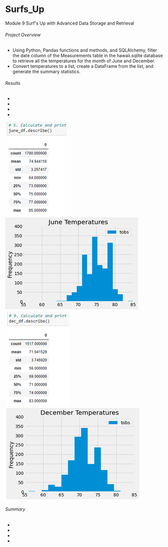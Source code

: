 # Surfs_Up
Module 9 Surf's Up with Advanced Data Storage and Retrieval
###### Project Overview
- Using Python, Pandas functions and methods, and SQLAlchemy, filter the date column of the Measurements table in the hawaii.sqlite database to retrieve all the temperatures for the month of June and December.
- Convert temperatures to a list, create a DataFrame from the list, and generate the summary statistics.
###### Results
-
-
-
-
![june_df.describe_d1](https://github.com/robyndook/Surfs_Up/blob/d6dbbc602356c8c54aee2e31584bd5eabb96fc5d/Analysis/june_df.describe_d1.png)
![june_temps](https://github.com/robyndook/Surfs_Up/blob/d6dbbc602356c8c54aee2e31584bd5eabb96fc5d/Analysis/june_temps.png)
![dec_df.describe_d2](https://github.com/robyndook/Surfs_Up/blob/d6dbbc602356c8c54aee2e31584bd5eabb96fc5d/Analysis/dec_df.describe_d2.png)
![dec_temps](https://github.com/robyndook/Surfs_Up/blob/d6dbbc602356c8c54aee2e31584bd5eabb96fc5d/Analysis/dec_temps.png)
###### Summary
-
-
-
-
<!--
Overview of the statistical analysis:

The purpose of the analysis is well defined. (3 pt)
Results:

There is a bulleted list that addresses the three key differences in weather between June and December. (6 pt)
Summary:

There is a high-level summary of the results and there are two additional queries to perform to gather more weather data for June and December. (5 pt)
-->
